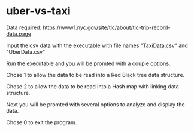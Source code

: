 # uber-vs-taxi
Data required: https://www1.nyc.gov/site/tlc/about/tlc-trip-record-data.page

Input the csv data with the executable with file names "TaxiData.csv" and "UberData.csv"

Run the executable and you will be promted with a couple options.

Chose 1 to allow the data to be read into a Red Black tree data structure.

Chose 2 to allow the data to be read into a Hash map with linking data structure.

Next you will be promted with several options to analyze and display the data.

Chose 0 to exit the program.
